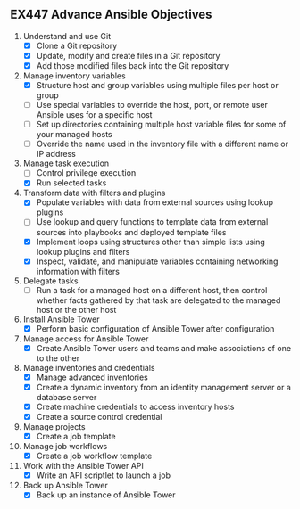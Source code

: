 ## EX447 Advance Ansible Objectives

1. Understand and use Git
   - [x] Clone a Git repository
   - [x] Update, modify and create files in a Git repository
   - [x] Add those modified files back into the Git repository
2. Manage inventory variables
   - [x] Structure host and group variables using multiple files per host or group
   - [ ] Use special variables to override the host, port, or remote user Ansible uses for a specific host
   - [ ] Set up directories containing multiple host variable files for some of your managed hosts
   - [ ] Override the name used in the inventory file with a different name or IP address
3. Manage task execution
   - [ ] Control privilege execution
   - [x] Run selected tasks
4. Transform data with filters and plugins
   - [x] Populate variables with data from external sources using lookup plugins
   - [ ] Use lookup and query functions to template data from external sources into playbooks and deployed template files
   - [x] Implement loops using structures other than simple lists using lookup plugins and filters
   - [x] Inspect, validate, and manipulate variables containing networking information with filters
5. Delegate tasks
   - [ ] Run a task for a managed host on a different host, then control whether facts gathered by that task are delegated to the managed host or the other host
6. Install Ansible Tower
   - [x] Perform basic configuration of Ansible Tower after configuration
7. Manage access for Ansible Tower
   - [x] Create Ansible Tower users and teams and make associations of one to the other
8. Manage inventories and credentials
   - [x] Manage advanced inventories
   - [x] Create a dynamic inventory from an identity management server or a database server
   - [x] Create machine credentials to access inventory hosts
   - [x] Create a source control credential
9. Manage projects
   - [x] Create a job template
10. Manage job workflows
    - [x] Create a job workflow template
11. Work with the Ansible Tower API
    - [x] Write an API scriptlet to launch a job
12. Back up Ansible Tower
    - [x] Back up an instance of Ansible Tower
